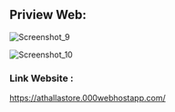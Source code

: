 ## Priview Web:
![Screenshot_9](https://github.com/VsalCode/Athalla-Shop/assets/115516624/5033c6ff-e9ff-454f-b5e7-ef612ceeecec)

![Screenshot_10](https://github.com/VsalCode/Athalla-Shop/assets/115516624/265cb220-30c7-4c77-8553-e856294dd564)

### Link Website :
https://athallastore.000webhostapp.com/
